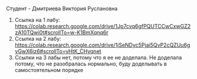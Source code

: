 Студент - Дмитриева Виктория Руслановна
1. Ссылка на 1 лабу: https://colab.research.google.com/drive/1Jp7cvq6gfPQUTCCwCxwGZ2zA10TQwi0t#scrollTo=w-K1BmXqnq6r
2. Ссылка на 2 лабу: https://colab.research.google.com/drive/1jSeNDyc5Pjai5QvP2cQZUu6gvGwX6jz6#scrollTo=vHtK_CHyqnet
3. Ссылки на 3 лабы нет, потому что я ее не доделала. Не доделала потому, что не разобралась нормально, буду доделывать в самостоятельном порядке
